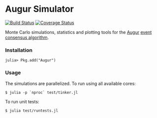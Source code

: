 # Augur Simulator

[![Build Status](https://travis-ci.org/AugurProject/Augur.jl.svg?branch=master)](https://travis-ci.org/AugurProject/Augur.jl) [![Coverage Status](https://coveralls.io/repos/AugurProject/Augur.jl/badge.svg)](https://coveralls.io/r/AugurProject/Augur.jl)

Monte Carlo simulations, statistics and plotting tools for the [Augur](http://www.augur.net) [event consensus algorithm](http://www.augur.net/blog/building-a-better-lie-detector).

### Installation

    julia> Pkg.add("Augur")

### Usage

The simulations are parallelized.  To run using all available cores:

    $ julia -p `nproc` test/tinker.jl

To run unit tests:

    $ julia test/runtests.jl
